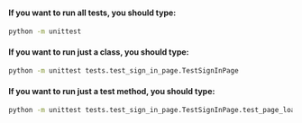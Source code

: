 #### If you want to run all tests, you should type: 
```sh
python -m unittest 
```


#### If you want to run just a class, you should type: 
```sh
python -m unittest tests.test_sign_in_page.TestSignInPage
```

#### If you want to run just a test method, you should type: 
```sh
python -m unittest tests.test_sign_in_page.TestSignInPage.test_page_load
```

